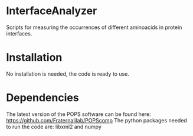 # InterfaceAnalyzer
Scripts for measuring the occurrences of different aminoacids in protein interfaces.

# Installation
No installation is needed, the code is ready to use.

# Dependencies
The latest version of the POPS software can be found here: https://github.com/Fraternalilab/POPScomp
The python packages needed to run the code are: libxml2 and numpy
